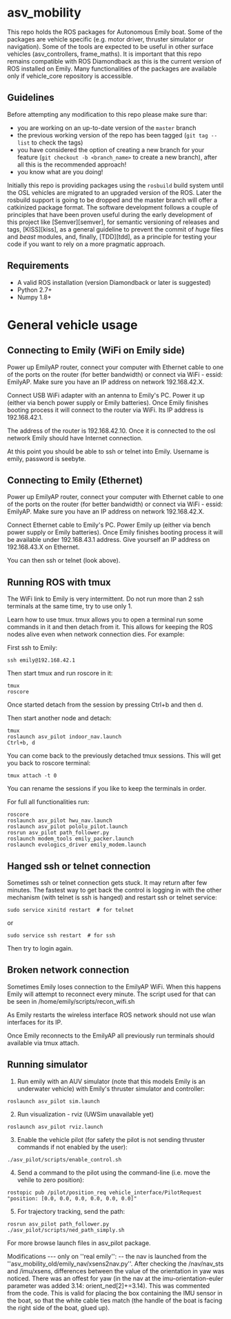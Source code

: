 asv_mobility
============

This repo holds the ROS packages for Autonomous Emily boat. Some of the packages are vehicle specific (e.g. motor driver, thruster simulator or navigation).
Some of the tools are expected to be useful in other surface vehicles (asv_controllers, frame_maths).
It is important that this repo remains compatible with ROS Diamondback as this is the current version of ROS installed on Emily.
Many functionalities of the packages are available only if vehicle_core repository is accessible.

Guidelines
----------

Before attempting any modification to this repo please make sure thar:
  - you are working on an up-to-date version of the `master` branch
  - the previous working version of the repo has been tagged (`git tag --list` to check the tags)
  - you have considered the option of creating a new branch for your feature (`git checkout -b <branch_name>` to create a new branch), after all this is the recommended approach!
  - you know what are you doing!
  
Initially this repo is providing packages using the `rosbuild` build system until the OSL vehicles are migrated to an
 upgraded version of the ROS. Later the rosbuild support is going to be dropped and the master branch will offer a
 catkinized package format. The software development follows a couple of principles that have been proven useful
 during the early development of this project like [Semver][semver], for semantic versioning of releases and tags,
 [KISS][kiss], as a general guideline to prevent the commit of _huge_ files and _beast_ modules, and, finally,
 [TDD][tdd], as a principle for testing your code if you want to rely on a more pragmatic approach.

Requirements
------------
  - A valid ROS installation (version Diamondback or later is suggested)
  - Python 2.7+
  - Numpy 1.8+

General vehicle usage
====================

Connecting to Emily (WiFi on Emily side)
-----------------------------------------

Power up EmilyAP router, connect your computer with Ethernet cable to one of the ports on the router (for better bandwidth) or connect via WiFi - essid: EmilyAP. Make sure you have an IP address on network 192.168.42.X.

Connect USB WiFi adapter with an antenna to Emily's PC. Power it up (either via bench power supply or Emily batteries). Once Emily finishes booting process it will connect to the router via WiFi. Its IP address is 192.168.42.1.

The address of the router is 192.168.42.10. Once it is connected to the osl network Emily should have Internet connection.

At this point you should be able to ssh or telnet into Emily. Username is emily, password is seebyte.

Connecting to Emily (Ethernet)
-----------------------------------------

Power up EmilyAP router, connect your computer with Ethernet cable to one of the ports on the router (for better bandwidth) or connect via WiFi - essid: EmilyAP. Make sure you have an IP address on network 192.168.42.X.

Connect Ethernet cable to Emily's PC. Power Emily up (either via bench power supply or Emily batteries). Once Emily finishes booting process it will be available under 192.168.43.1 address. Give yourself an IP address on 192.168.43.X on Ethernet.

You can then ssh or telnet (look above). 

Running ROS with tmux
---------------------

The WiFi link to Emily is very intermittent. Do not run more than 2 ssh terminals at the same time, try to use only 1.

Learn how to use tmux. tmux allows you to open a terminal run some commands in it and then detach from it. This 
allows for keeping the ROS nodes alive even when network connection dies. For example:

First ssh to Emily:
  ```
  ssh emily@192.168.42.1
  ```
Then start tmux and run roscore in it:
  ```
  tmux
  roscore
  ```
Once started detach from the session by pressing Ctrl+b and then d.

Then start another node and detach:
  ```
  tmux
  roslaunch asv_pilot indoor_nav.launch
  Ctrl+b, d
  ```
You can come back to the previously detached tmux sessions. This will get you back to roscore terminal:
  ```
  tmux attach -t 0
  ```
You can rename the sessions if you like to keep the terminals in order.

For full all functionalities run:
  ```
  roscore
  roslaunch asv_pilot hwu_nav.launch
  roslaunch asv_pilot pololu_pilot.launch
  rosrun asv_pilot path_follower.py
  roslaunch modem_tools emily_packer.launch
  roslaunch evologics_driver emily_modem.launch
  ```
Hanged ssh or telnet connection
------------------------------

Sometimes ssh or telnet connection gets stuck. It may return after few minutes. The fastest way to get back the control
is logging in with the other mechanism (with telnet is ssh is hanged) and restart ssh or telnet service:
  ```
  sudo service xinitd restart  # for telnet
  ```
or
  ```
  sudo service ssh restart  # for ssh
  ```
  
Then try to login again.

Broken network connection
------------------------

Sometimes Emily loses connection to the EmilyAP WiFi. When this happens Emily will attempt to reconnect every minute. The script used for that can be seen in /home/emily/scripts/recon_wifi.sh

As Emily restarts the wireless interface ROS network should not use wlan interfaces for its IP.

Once Emily reconnects to the EmilyAP all previously run terminals should available via tmux attach.

Running simulator
-------------

1) Run emily with an AUV simulator (note that this models Emily is an underwater vehicle) with Emily's thruster simulator and controller:
  ```
  roslaunch asv_pilot sim.launch
  ```

2) Run visualization - rviz (UWSim unavailable yet)
  ```
  roslaunch asv_pilot rviz.launch
  ```
  
3) Enable the vehicle pilot (for safety the pilot is not sending thruster commands if not enabled by the user):
  ```
  ./asv_pilot/scripts/enable_control.sh
  ```
  
4) Send a command to the pilot using the command-line (i.e. move the vehile to zero position):
  ```
  rostopic pub /pilot/position_req vehicle_interface/PilotRequest "position: [0.0, 0.0, 0.0, 0.0, 0.0, 0.0]"
  ```

5) For trajectory tracking, send the path:
  ```
  rosrun asv_pilot path_follower.py
  ./asv_pilot/scripts/ned_path_simply.sh
  ```

For more browse launch files in asv_pilot package.


Modifications --- only on ''real emily'':
-- the nav is launched from the ''asv_mobility_old/emily_nav/xsens2nav.py''. After checking the /nav/nav_sts and /imu/xsens, differences between the value of the orientation in yaw was noticed.  There was an offest for yaw (in the nav at the imu-orientation-euler parameter was added 3.14: orient_ned[2]+=3.14). This was commented from the code. This is valid for placing the box containing the IMU sensor in the boat, so that the white cable ties match (the handle of the boat is facing the right side of the boat, glued up).

